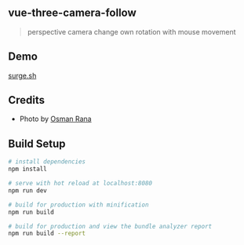 ## vue-three-camera-follow

> perspective camera change own rotation with mouse movement

## Demo

[surge.sh](http://vue-three-camera-follow.surge.sh)

## Credits

- Photo by [Osman Rana](https://unsplash.com/@osmanrana)  

## Build Setup

``` bash
# install dependencies
npm install

# serve with hot reload at localhost:8080
npm run dev

# build for production with minification
npm run build

# build for production and view the bundle analyzer report
npm run build --report
```

